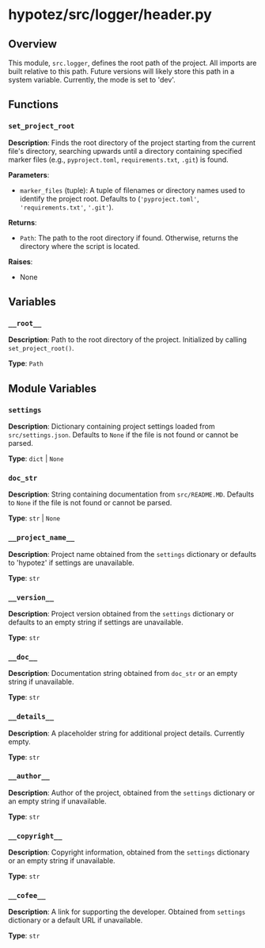 # hypotez/src/logger/header.py

## Overview

This module, `src.logger`, defines the root path of the project. All imports are built relative to this path.  Future versions will likely store this path in a system variable.  Currently, the mode is set to 'dev'.

## Functions

### `set_project_root`

**Description**: Finds the root directory of the project starting from the current file's directory, searching upwards until a directory containing specified marker files (e.g., `pyproject.toml`, `requirements.txt`, `.git`) is found.

**Parameters**:

- `marker_files` (tuple): A tuple of filenames or directory names used to identify the project root.  Defaults to (`'pyproject.toml'`, `'requirements.txt'`, `'.git'`).

**Returns**:

- `Path`: The path to the root directory if found.  Otherwise, returns the directory where the script is located.

**Raises**:

- None


## Variables

### `__root__`

**Description**: Path to the root directory of the project.  Initialized by calling `set_project_root()`.

**Type**: `Path`


## Module Variables

### `settings`

**Description**: Dictionary containing project settings loaded from `src/settings.json`. Defaults to `None` if the file is not found or cannot be parsed.


**Type**: `dict` | `None`


### `doc_str`

**Description**: String containing documentation from `src/README.MD`. Defaults to `None` if the file is not found or cannot be parsed.

**Type**: `str` | `None`


### `__project_name__`

**Description**: Project name obtained from the `settings` dictionary or defaults to 'hypotez' if settings are unavailable.

**Type**: `str`


### `__version__`

**Description**: Project version obtained from the `settings` dictionary or defaults to an empty string if settings are unavailable.


**Type**: `str`


### `__doc__`

**Description**: Documentation string obtained from `doc_str` or an empty string if unavailable.

**Type**: `str`


### `__details__`

**Description**: A placeholder string for additional project details.  Currently empty.


**Type**: `str`


### `__author__`

**Description**: Author of the project, obtained from the `settings` dictionary or an empty string if unavailable.


**Type**: `str`


### `__copyright__`

**Description**: Copyright information, obtained from the `settings` dictionary or an empty string if unavailable.


**Type**: `str`


### `__cofee__`

**Description**: A link for supporting the developer.  Obtained from `settings` dictionary or a default URL if unavailable.


**Type**: `str`